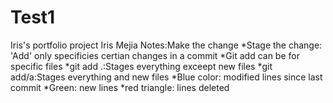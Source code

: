 # Test1
Iris's portfolio project
Iris Mejia
Notes:Make the change
*Stage the change: 'Add' only specificies certian changes in a commit
*Git add can be for specific files
*git add .:Stages everything exceept new files
*git add/a:Stages everything and new files
*Blue color: modified lines since last commit
*Green: new lines
*red triangle: lines deleted 
